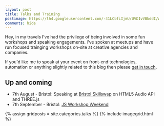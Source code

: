 ```yaml
---
layout: post
title: Talks and Training
postimage: https://lh4.googleusercontent.com/-41LCbfiIjmU/UVDIvVBkddI/AAAAAAAAvlM/AxRwbv7X2Ds/s640/adventures-html5-dev-anoraks.png
comments: hide
---
```


Hey, in my travels I've had the privilege of being involved in some
fun workshops and speaking engagements. I've spoken at meetups and
have run focused trainging workshops on-site at creative agencies and
companies.

If you'd like me to speak at your event on
front-end technologies, automation or anything slightly related to
this blog then please [get in touch](/workwithme).

## Up and coming

 - 7th August - Bristol: Speaking at [Bristol Skillswap](http://bristolskillswap.org/) on HTML5 Audio API and THREE.js
 - 7th September - Bristol: [JS Workshop Weekend](http://www.meetup.com/SouthvilleJS/events/130960852/)

{% assign gridposts = site.categories.talks %}
{% include imagegrid.html %}
